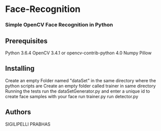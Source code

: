 
# Face-Recognition
### Simple OpenCV Face Recognition in Python

## Prerequisites
  Python 3.6.4
  OpenCV 3.4.1 or opencv-contrib-python 4.0
  Numpy
  Pillow
## Installing
  Create an empty Folder named "dataSet" in the same directory where the python scripts are
  Create an empty folder called trainer in same directory
  Running the tests
  run the dataSetGenerator.py and enter a unique id to create face samples with your face
  run trainer.py
  run detector.py
## Authors
SIGILIPELLI PRABHAS
